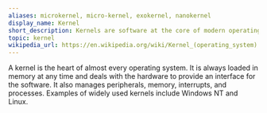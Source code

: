 ```yaml
---
aliases: microkernel, micro-kernel, exokernel, nanokernel
display_name: Kernel
short_description: Kernels are software at the core of modern operating systems that interact with hardware.
topic: kernel
wikipedia_url: https://en.wikipedia.org/wiki/Kernel_(operating_system)
---
```

A kernel is the heart of almost every operating system. It is always loaded in memory at any time and deals with the hardware to provide an interface for the software. It also manages peripherals, memory, interrupts, and processes. Examples of widely used kernels include Windows NT and Linux. 
